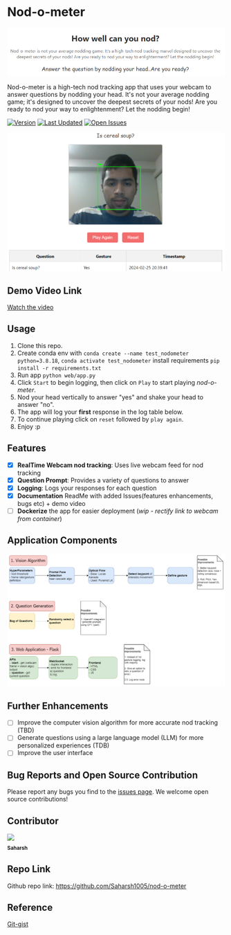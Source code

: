 # Nod-o-meter
![Cover](./docs/app_cover.png)

Nod-o-meter is a high-tech nod tracking app that uses your webcam to answer questions by nodding your head. It's not your average nodding game; it's designed to uncover the deepest secrets of your nods! Are you ready to nod your way to enlightenment? Let the nodding begin!

[![Version](https://img.shields.io/badge/Version-1.0.0-blue.svg)](https://your-repo/releases/tag/your-version)
[![Last Updated](https://img.shields.io/badge/Last%20Updated-February%2025%2C%202024-green.svg)](https://your-repo/commits/master)
[![Open Issues](https://img.shields.io/github/issues-raw/your-username/your-repo?color=orange&label=Open%20Issues)](https://github.com/Saharsh1005/human_nod/issues)

![Web App Image](./docs/web_app_image.png)
## Demo Video Link

[Watch the video](https://youtu.be/3vlDae7At5Q)

## Usage

1. Clone this repo.
2. Create conda env with `conda create --name test_nodometer python=3.8.18`, `conda activate test_nodometer` install requirements `pip install -r requirements.txt`
3. Run app `python web/app.py`
4. Click `Start` to begin logging, then click on `Play` to start playing *nod-o-meter*.
5. Nod your head vertically to answer "yes" and shake your head to answer "no".
6. The app will log your **first** response in the log table below. 
7. To continue playing click on `reset` followed by `play again`.
8. Enjoy :p

## Features

-  [x] **RealTime Webcam nod tracking**: Uses live webcam feed for nod tracking
-  [x] **Question Prompt**: Provides a variety of questions to answer
-  [x] **Logging**: Logs your responses for each question
-  [x] **Documentation** ReadMe with added Issues(features enhancements, bugs etc) + demo video
-  [ ] **Dockerize** the app for easier deployment (*wip - rectify link to webcam from container*)

## Application Components
![System_description](./docs/system_breakdown.png)

## Further Enhancements

* [ ] Improve the computer vision algorithm for more accurate nod tracking (TBD)
* [ ] Generate questions using a large language model (LLM) for more personalized experiences (TDB)
* [ ] Improve the user interface

## Bug Reports and Open Source Contribution

Please report any bugs you find to the [issues page](https://github.com/Saharsh1005/human_nod/issues). We welcome open source contributions!

## Contributor
[<img src="https://github.com/saharsh1005.png" width="100px;"/><br /><sub><b>Saharsh</b></sub>](https://github.com/saharsh1005)

## Repo Link
Github repo link: https://github.com/Saharsh1005/nod-o-meter

## Reference 
[Git-gist](https://gist.github.com/smeschke/e59a9f5a40f0b0ed73305d34695d916b)
